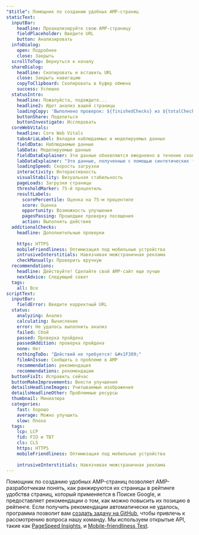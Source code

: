 ```yaml
---
"$title": Помощник по созданию удобных AMP-страниц
staticText:
  inputBar:
    headline: Проанализируйте свою AMP-страницу
    fieldPlaceholder: Введите URL
    button: Анализировать
  infoDialog:
    open: Подробнее
    close: Закрыть
  scrollToTop: Вернуться к началу
  shareDialog:
    headline: Скопировать и вставить URL
    close: Закрыть навигацию
    copyToClipboard: Скопировать в буфер обмена
    success: Успешно
  statusIntro:
    headline: Пожалуйста, подождите...
    headline2: Идет анализ вашей страницы
    loadingCopy: 'Выполнено проверок: ${finishedChecks} из ${totalChecks}'
    buttonShare: Поделиться
    buttonInvestigate: Исследовать
  coreWebVitals:
    headline: Core Web Vitals
    tabsAriaLabel: Вкладки наблюдаемых и моделируемых данных
    fieldData: Наблюдаемые данные
    labData: Моделируемые данные
    fieldDataExplainer: Эти данные обновляются ежедневно в течение скользящего 28-дневного периода.
    labDataExplainer: "Это данные, полученные с помощью синтетических тестов; они не оказывают влияния на удобство страницы."
    loadingSpeed: Скорость загрузки
    interactivity: Интерактивность
    visualStability: Визуальная стабильность
    pageLoads: Загрузки страницы
    thresholdMarker: 75-й процентиль
    resultLabels:
      scorePercentile: Оценка на 75-м процентиле
      score: Оценка
      opportunity: Возможность улучшения
      pagesPassing: Прошедшие проверку посещения
      action: Выполнить действие
  additionalChecks:
    headline: Дополнительные проверки
    
    https: HTTPS
    mobileFriendliness: Оптимизация под мобильные устройства
    intrusiveInterstitials: Навязчивая межстраничная реклама
    checkManually: Проверить вручную
  recommendations:
    headline: Действуйте! Сделайте свой AMP-сайт еще лучше
    nextAdvice: Следующий совет
  tags:
    all: Все
scriptText:
  inputBar:
    fieldError: Введите корректный URL
  status:
    analyzing: Анализ
    calculating: Вычисление
    error: Не удалось выполнить анализ
    failed: Сбой
    passed: Проверка пройдена
    passedAddition: проверка пройдена
    none: Нет
    nothingToDo: "Действий не требуется! &#x1F389;"
    fileAnIssue: Сообщить о проблеме в AMP
    recommendation: рекомендация
    recommendations: рекомендации
  buttonFixIt: Исправить сейчас
  buttonMakeImprovements: Внести улучшения
  detailsHeadlineImages: Учитываемые изображения
  detailsHeadlineOther: Проблемные ресурсы
  thumbnail: Миниатюра
  categories:
    fast: Хорошо
    average: Можно улучшить
    slow: Плохо
  tags:
    lcp: LCP
    fid: FID и TBT
    cls: CLS
    https: HTTPS
    mobileFriendliness: Оптимизация под мобильные устройства
    
    intrusiveInterstitials: Навязчивая межстраничная реклама
---
```


Помощник по созданию удобных AMP-страниц позволяет AMP-разработчикам понять, как ранжируются их страницы в  рейтинге удобства страниц, который применяется в Поиске Google, и предоставляет рекомендации о том, как можно повысить их позицию в рейтинге. Если получить рекомендации автоматически не удалось, программа позволит вам [создать задачу на GitHub](https://github.com/ampproject/amphtml/issues/new?assignees=&labels=Type:+Page+experience&template=page-experience.md&title=Page+experience+issue), чтобы привлечь к рассмотрению вопроса нашу команду. Мы используем открытые API, такие как [PageSpeed Insights](https://developers.google.com/speed/pagespeed/insights/), и [Mobile-friendliness Test](https://search.google.com/test/mobile-friendly).
